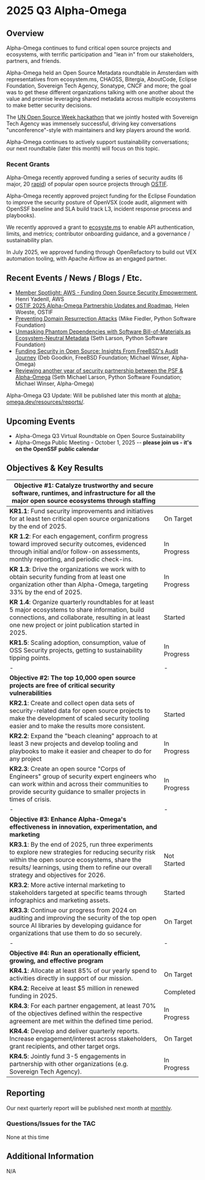 # 2025 Q3 Alpha-Omega

## Overview

Alpha-Omega continues to fund critical open source projects and ecosystems, with terrific participation and "lean in" from our stakeholders, partners, and friends.

Alpha-Omega held an Open Source Metadata roundtable in Amsterdam with representatives from ecosystem.ms, CHAOSS, Bitergia, AboutCode, Eclipse Foundation, Sovereign Tech Agency, Sonatype, CNCF and more; the goal was to get these different organizations talking with one another about the value and promise leveraging shared metadata across multiple ecosystems to make better security decisions.

The [UN Open Source Week hackathon](https://www.sovereign.tech/news/un-open-source-week-2025) that we jointly hosted with Sovereign Tech Agency was immensely successful, driving key conversations "unconference"-style with maintainers and key players around the world.

Alpha-Omega continues to actively support sustainability conversations; our next roundtable (later this month) will focus on this topic.

### Recent Grants

Alpha-Omega recently approved funding a series of security audits (6 major, 20 [rapid](https://newsroom.eclipse.org/eclipse-newsletter/2025/april/raising-security-bar-eclipse-foundation-rapid-security-reviews)) of popular open source projects through [OSTIF](https://ostif.org).

Alpha-Omega recently approved project funding for the Eclipse Foundation to improve the security posture of OpenVSX (code audit, alignment with OpenSSF baseline and SLA build track L3, incident response process and playbooks).

We recently approved a grant to [ecosyste.ms](https://ecosyste.ms) to enable API authentication, limits, and metrics; contributor onboarding guidance, and a governance / sustainability plan.

In July 2025, we approved funding through OpenRefactory to build out VEX automation tooling, with Apache Airflow as an engaged partner.

## Recent Events / News / Blogs / Etc.

* [Member Spotlight: AWS - Funding Open Source Security Empowerment](https://alpha-omega.dev/blog/member-spotlight-aws-funding-open-source-security-empowerment/), Henri Yadenll, AWS
* [OSTIF 2025 Alpha-Omega Partnership Updates and Roadmap](https://alpha-omega.dev/blog/ostif-2025-alpha-omega-partnership-updates-and-roadmap/), Helen Woeste, OSTIF
* [Preventing Domain Resurrection Attacks](https://blog.pypi.org/posts/2025-08-18-preventing-domain-resurrections/) (Mike Fiedler, Python Software Foundation)
* [Unmasking Phantom Dependencies with Software Bill-of-Materials as Ecosystem-Neutral Metadata](https://alpha-omega.dev/wp-content/uploads/sites/22/2025/08/Python-White-Paper-for-AO-3.pdf) (Seth Larson, Python Software Foundation)
* [Funding Security in Open Source: Insights From FreeBSD's Audit Journey](https://www.youtube.com/watch?v=B7_0aKMs6zs) (Deb Goodkin, FreeBSD Foundation; Michael Winser, Alpha-Omega)
* [Reviewing another year of security partnership between the PSF & Alpha-Omega](https://www.youtube.com/watch?v=ZbHzU72r3mY) (Seth Michael Larson, Python Software Foundation; Michael Winser, Alpha-Omega)

Alpha-Omega Q3 Update: Will be published later this month at [alpha-omega.dev/resources/reports/](https://alpha-omega.dev/resources/reports/).

## Upcoming Events

* Alpha-Omega Q3 Virtual Roundtable on Open Source Sustainability
* Alpha-Omega Public Meeting - October 1, 2025 -- **please join us - it's on the OpenSSF public calendar**

## Objectives & Key Results

| **Objective #1: Catalyze trustworthy and secure software, runtimes, and infrastructure for all the major open source ecosystems through staffing** | |
|-|-|
| **KR1.1**: Fund security improvements and initiatives for at least ten critical open source organizations by the end of 2025. | On Target |
| **KR 1.2**: For each engagement, confirm progress toward improved security outcomes, evidenced through initial and/or follow-on assessments, monthly reporting, and periodic check-ins. | In Progress |
| **KR 1.3**: Drive the organizations we work with to obtain security funding from at least one organization other than Alpha-Omega, targeting 33% by the end of 2025. | In Progress |
| **KR 1.4**: Organize quarterly roundtables for at least 5 major ecosystems  to share information, build connections, and collaborate, resulting in at least one new project or joint publication started in 2025. | Started |
| **KR1.5**: Scaling adoption, consumption, value of OSS Security projects, getting to sustainability tipping points. | In Progress |
|-|-|
| **Objective #2: The top 10,000 open source projects are free of critical security vulnerabilities** | |
| **KR2.1**: Create and collect open data sets of security-related data for open source projects to make the development of scaled security tooling easier and to make the results more consistent. | Started |
| **KR2.2**: Expand the "beach cleaning" approach to at least 3 new projects and develop tooling and playbooks to make it easier and cheaper to do for any project | In Progress |
| **KR2.3**:  Create an open source "Corps of Engineers" group of security expert engineers who can work within and across their communities to provide security guidance to smaller projects in times of crisis. | In Progress |
|-|-|
| **Objective #3: Enhance Alpha-Omega's effectiveness in innovation, experimentation, and marketing** | |
| **KR3.1**: By the end of 2025, run three experiments to explore new strategies for reducing security risk within the open source ecosystems, share the results/ learnings, using them to refine our overall strategy and objectives for 2026. | Not Started |
| **KR3.2**: More active internal marketing to stakeholders targeted at specific teams through infographics and marketing assets. | Started |
| **KR3.3**: Continue our progress from 2024 on auditing and improving the security of the top open source AI libraries by developing guidance for organizations that use them to do so securely. | On Target |
|-|-|
| **Objective #4: Run an operationally efficient, growing, and effective program** | |
| **KR4.1**: Allocate at least 85% of our yearly spend to activities directly in support of our mission. | On Target |
| **KR4.2**: Receive at least $5 million in renewed funding in 2025. | Completed |
| **KR4.3**: For each partner engagement, at least 70% of the objectives defined within the respective agreement are met within the defined time period. | In Progress |
| **KR4.4**: Develop and deliver quarterly reports. Increase engagement/interest across stakeholders, grant recipients, and other target orgs. | On Target |
| **KR4.5**: Jointly fund 3-5 engagements in partnership with other organizations (e.g. Sovereign Tech Agency). | In Progress |

## Reporting

Our next quarterly report will be published next month at [monthly](https://alpha-omega.dev/resources/reports/).

### Questions/Issues for the TAC

None at this time

## Additional Information

N/A
